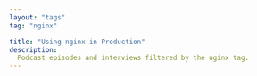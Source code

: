 ```yaml
---
layout: "tags"
tag: "nginx"

title: "Using nginx in Production"
description:
  Podcast episodes and interviews filtered by the nginx tag. 
---
```

